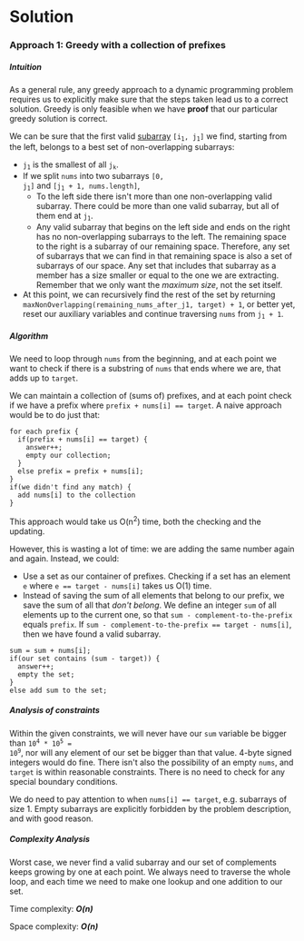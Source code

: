 # Solution
### Approach 1: Greedy with a collection of prefixes
##### Intuition
As a general rule, any greedy approach to a dynamic programming problem requires us to explicitly make sure that the steps taken lead us to a correct solution. Greedy is only feasible when we have **proof** that our particular greedy solution is correct.

We can be sure that the first valid [subarray](https://www.techiedelight.com/difference-between-subarray-subsequence-subset/) <code>[i<sub>1</sub>, j<sub>1</sub>]</code> we find, starting from the left, belongs to a best set of non-overlapping subarrays:
  - <code>j<sub>1</sub></code> is the smallest of all <code>j<sub>k</sub></code>.
  - If we split `nums` into two subarrays <code>[0, j<sub>1</sub>]</code> and <code>[j<sub>1</sub> + 1, nums.length]</code>, 
    - To the left side there isn't more than one non-overlapping valid subarray. There could be more than one valid subarray, but all of them end at <code>j<sub>1</sub></code>.
    - Any valid subarray that begins on the left side and ends on the right has no non-overlapping subarrays to the left. The remaining space to the right is a subarray of our remaining space. Therefore, any set of subarrays that we can find in that remaining space is also a set of subarrays of our space. Any set that includes that subarray as a member has a size smaller or equal to the one we are extracting. Remember that we only want the *maximum size*, not the set itself.
  - At this point, we can recursively find the rest of the set by returning `maxNonOverlapping(remaining_nums_after_j1, target) + 1`, or better yet, reset our auxiliary variables and continue traversing `nums` from <code>j<sub>1</sub> + 1</code>.
    

##### Algorithm
We need to loop through `nums` from the beginning, and at each point we want to check if there is a substring of `nums` that ends where we are, that adds up to `target`. 

We can maintain a collection of (sums of) prefixes, and at each point check if we have a prefix where `prefix + nums[i] == target`.
A naive approach would be to do just that:
```
for each prefix {
  if(prefix + nums[i] == target) {
    answer++;
    empty our collection;
  }
  else prefix = prefix + nums[i];
}
if(we didn't find any match) {
  add nums[i] to the collection
}
```

This approach would take us O(n<sup>2</sup>) time, both the checking and the updating.

However, this is wasting a lot of time: we are adding the same number again and again. Instead, we could:
- Use a set as our container of prefixes. Checking if a set has an element `e` where `e == target - nums[i]` takes us O(1) time.
- Instead of saving the sum of all elements that belong to our prefix, we save the sum of all that *don't belong*. We define an integer `sum` of all elements up to the current one, so that `sum - complement-to-the-prefix` equals `prefix`. If `sum - complement-to-the-prefix == target - nums[i]`, then we have found a valid subarray.
```
sum = sum + nums[i];
if(our set contains (sum - target)) {
  answer++;
  empty the set;
}
else add sum to the set;
```

##### Analysis of constraints
Within the given constraints, we will never have our `sum` variable be bigger than <code>10<sup>4</sup> * 10<sup>5</sup> = 10<sup>9</sup></code>, nor will any element of our set be bigger than that value. 4-byte signed integers would do fine. There isn't also the possibility of an empty `nums`, and `target` is within reasonable constraints. There is no need to check for any special boundary conditions.

We do need to pay attention to when `nums[i] == target`, e.g. subarrays of size 1. Empty subarrays are explicitly forbidden by the problem description, and with good reason.

##### Complexity Analysis
Worst case, we never find a valid subarray and our set of complements keeps growing by one at each point. We always need to traverse the whole loop, and each time we need to make one lookup and one addition to our set.

Time complexity: ***O(n)***

Space complexity: ***O(n)***
